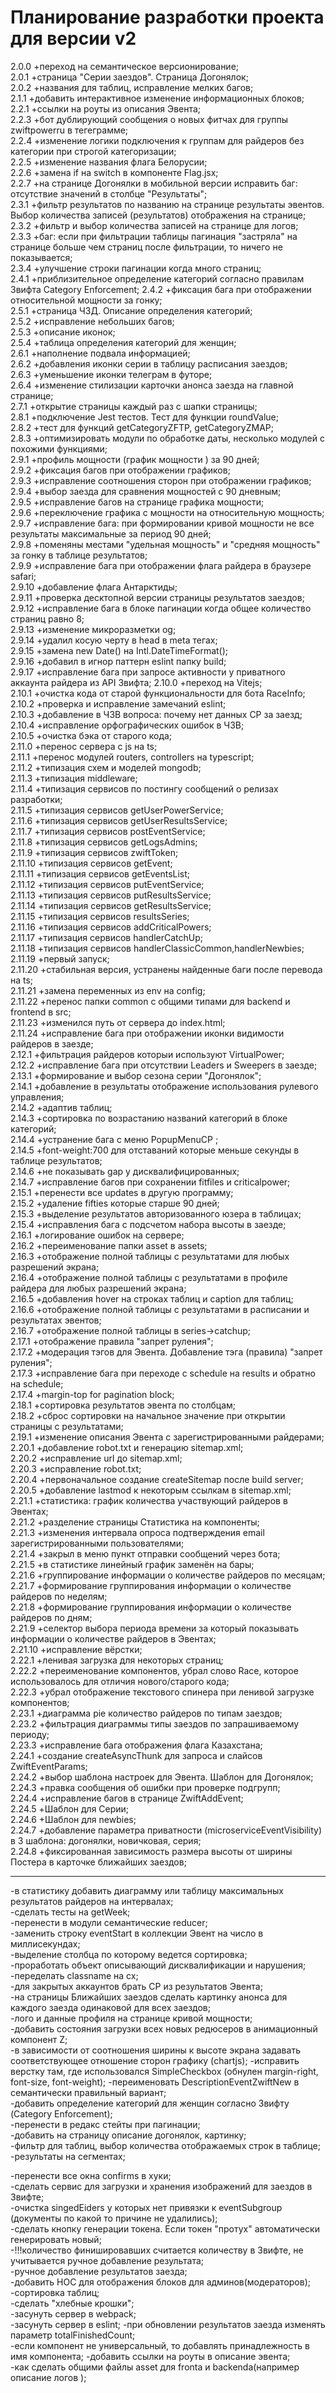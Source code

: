 # Планирование разработки проекта для версии v2

2.0.0 +переход на семантическое версионирование;  
2.0.1 +страница "Серии заездов". Страница Догонялок;  
2.0.2 +названия для таблиц, исправление мелких багов;  
2.1.1 +добавить интерактивное изменение информационных блоков;  
2.2.1 +ссылки на роуты из описания Эвента;  
2.2.3 +бот дублирующий сообщения о новых фитчах для группы zwiftpowerru в тегеграмме;  
2.2.4 +изменение логики подключения к группам для райдеров без категории при строгой
категоризации;  
2.2.5 +изменение названия флага Белорусии;  
2.2.6 +замена if на switch в компоненте Flag.jsx;  
2.2.7 +на странице Догонялки в мобильной версии исправить баг: отсутствие значений в столбце
"Результаты";  
2.3.1 +фильтр результатов по названию на странице результаты эвентов. Выбор количества записей
(результатов) отображения на странице;  
2.3.2 +фильтр и выбор количества записей на странице для логов;  
2.3.3 +баг: если при фильтрации таблицы пагинация "застряла" на странице больше чем страниц
после фильтрации, то ничего не показывается;  
2.3.4 +улучшение строки пагинации когда много страниц;  
2.4.1 +приблизительное определение категорий согласно правилам Звифта Category Enforcement;
2.4.2 +фиксация бага при отображении относительной мощности за гонку;  
2.5.1 +страница ЧЗД. Описание определения категорий;  
2.5.2 +исправление небольших багов;  
2.5.3 +описание иконок;  
2.5.4 +таблица определения категорий для женщин;  
2.6.1 +наполнение подвала информацией;  
2.6.2 +добавления иконки серии в таблицу расписания заездов;  
2.6.3 +уменьшение иконки телеграм в футоре;  
2.6.4 +изменение стилизации карточки анонса заезда на главной странице;  
2.7.1 +открытие страницы каждый раз с шапки страницы;  
2.8.1 +подключение Jest тестов. Тест для функции roundValue;  
2.8.2 +тест для функций getCategoryZFTP, getCategoryZMAP;  
2.8.3 +оптимизировать модули по обработке даты, несколько модулей с похожими функциями;  
2.9.1 +профиль мощности (график мощности ) за 90 дней;  
2.9.2 +фиксация багов при отображении графиков;  
2.9.3 +исправление соотношения сторон при отображении графиков;  
2.9.4 +выбор заезда для сравнения мощностей с 90 дневным;  
2.9.5 +исправление багов на странице графика мощности;  
2.9.6 +переключение графика с мощности на относительную мощность;  
2.9.7 +исправление бага: при формировании кривой мощности не все результаты максимальные за
период 90 дней;  
2.9.8 +поменяны местами "удельная мощность" и "средняя мощность" за гонку в таблице
результатов;  
2.9.9 +исправление бага при отображении флага райдера в браузере safari;  
2.9.10 +добавление флага Антарктиды;  
2.9.11 +проверка десктопной версии страницы результатов заездов;  
2.9.12 +исправление бага в блоке пагинации когда общее количество страниц равно 8;  
2.9.13 +изменение микроразметки og;  
2.9.14 +удалил косую черту в head в meta тегах;  
2.9.15 +замена new Date() на Intl.DateTimeFormat();  
2.9.16 +добавил в игнор паттерн eslint папку build;  
2.9.17 +исправление бага при запросе активности у приватного аккаунта райдера из API Звифта;
2.10.0 +переход на Vitejs;  
2.10.1 +очистка кода от старой функциональности для бота RaceInfo;  
2.10.2 +проверка и исправление замечаний eslint;  
2.10.3 +добавление в ЧЗВ вопроса: почему нет данных CP за заезд;  
2.10.4 +исправление орфографических ошибок в ЧЗВ;  
2.10.5 +очистка бэка от старого кода;  
2.11.0 +перенос сервера с js на ts;  
2.11.1 +перенос модулей routers, controllers на typescript;  
2.11.2 +типизация схем и моделей mongodb;  
2.11.3 +типизация middleware;  
2.11.4 +типизация сервисов по постингу сообщений о релизах разработки;  
2.11.5 +типизация сервисов getUserPowerService;  
2.11.6 +типизация сервисов getUserResultsService;  
2.11.7 +типизация сервисов postEventService;  
2.11.8 +типизация сервисов getLogsAdmins;  
2.11.9 +типизация сервисов zwiftToken;  
2.11.10 +типизация сервисов getEvent;  
2.11.11 +типизация сервисов getEventsList;  
2.11.12 +типизация сервисов putEventService;  
2.11.13 +типизация сервисов putResultsService;  
2.11.14 +типизация сервисов getResultsService;  
2.11.15 +типизация сервисов resultsSeries;  
2.11.16 +типизация сервисов addCriticalPowers;  
2.11.17 +типизация сервисов handlerCatchUp;  
2.11.18 +типизация сервисов handlerClassicCommon,handlerNewbies;  
2.11.19 +первый запуск;  
2.11.20 +стабильная версия, устранены найденные баги после перевода на ts;  
2.11.21 +замена переменных из env на config;  
2.11.22 +перенос папки common c общими типами для backend и frontend в src;  
2.11.23 +изменился путь от сервера до index.html;  
2.11.24 +исправление бага при отображении иконки видимости райдеров в заезде;  
2.12.1 +фильтрация райдеров которыи используют VirtualPower;  
2.12.2 +исправление бага при отсутствии Leaders и Sweepers в заезде;  
2.13.1 +формирование и выбор сезона серии "Догонялок";  
2.14.1 +добавление в результаты отображение использования рулевого управления;  
2.14.2 +адаптив таблиц;  
2.14.3 +сортировка по возрастанию названий категорий в блоке категорий;  
2.14.4 +устранение бага с меню PopupMenuCP ;  
2.14.5 +font-weight:700 для отставаний которые меньше секунды в таблице результатов;  
2.14.6 +не показывать gap у дисквалифицированных;  
2.14.7 +исправление багов при сохранении fitfiles и criticalpower;  
2.15.1 +перенести все updates в другую программу;  
2.15.2 +удаление fifties которые старше 90 дней;  
2.15.3 +выделение результатов авторизованного юзера в таблицах;  
2.15.4 +исправления бага с подсчетом набора высоты в заезде;  
2.16.1 +логирование ошибок на сервере;  
2.16.2 +переименование папки asset в assets;  
2.16.3 +отображение полной таблицы с результатами для любых разрешений экрана;  
2.16.4 +отображение полной таблицы с результатами в профиле райдера для любых разрешений
экрана;  
2.16.5 +добавления hover на строках таблиц и caption для таблиц;  
2.16.6 +отображение полной таблицы с результатами в расписании и результатах эвентов;  
2.16.7 +отображение полной таблицы в series->catchup;  
2.17.1 +отображение правила "запрет руления";  
2.17.2 +модерация тэгов для Эвента. Добавление тэга (правила) "запрет руления";  
2.17.3 +исправление бага при переходе с schedule на results и обратно на schedule;  
2.17.4 +margin-top for pagination block;  
2.18.1 +сортировка результатов эвента по столбцам;  
2.18.2 +сброс сортировки на начальное значение при открытии страницы с результатами;  
2.19.1 +изменение описания Эвента с зарегистрированными райдерами;  
2.20.1 +добавление robot.txt и генерацию sitemap.xml;  
2.20.2 +исправление url до sitemap.xml;  
2.20.3 +исправление robot.txt;  
2.20.4 +первоначальное создание createSitemap после build server;  
2.20.5 +добавление lastmod к некоторым ссылкам в sitemap.xml;  
2.21.1 +статистика: график количества участвующий райдеров в Эвентах;  
2.21.2 +разделение страницы Статистика на компоненты;  
2.21.3 +изменения интервала опроса подтверждения email зарегистрированными пользователями;  
2.21.4 +закрыл в меню пункт отправки сообщений через бота;  
2.21.5 +в статистике линейный график заменён на бары;  
2.21.6 +группирование информации о количестве райдеров по месяцам;  
2.21.7 +формирование группирования информации о количестве райдеров по неделям;  
2.21.8 +формирование группирования информации о количестве райдеров по дням;  
2.21.9 +селектор выбора периода времени за который показывать информации о количестве райдеров в
Эвентах;  
2.21.10 +исправление вёрстки;  
2.22.1 +ленивая загрузка для некоторых страниц;  
2.22.2 +переименование компонентов, убрал слово Race, которое использовалось для отличия
нового/старого кода;  
2.22.3 +убрал отображение текстового спинера при ленивой загрузке компонентов;  
2.23.1 +диаграмма pie количество райдеров по типам заездов;  
2.23.2 +фильтрация диаграммы типы заездов по запрашиваемому периоду;  
2.23.3 +исправление бага отображения флага Казахстана;  
2.24.1 +создание createAsyncThunk для запроса и слайсов ZwiftEventParams;  
2.24.2 +выбор шаблона настроек для Эвента. Шаблон для Догонялок;  
2.24.3 +правка сообщения об ошибки при проверке подгрупп;  
2.24.4 +исправление багов в странице ZwiftAddEvent;  
2.24.5 +Шаблон для Серии;  
2.24.6 +Шаблон для newbies;  
2.24.7 +добавление параметра приватности (microserviceEventVisibility) в 3 шаблона: догонялки,
новичковая, серия;  
2.24.8 +фиксированная зависимость размера высоты от ширины Постера в карточке ближайших заездов;

---

-в статистику добавить диаграмму или таблицу максимальных результатов райдеров на интервалах;  
-сделать тесты на getWeek;  
-перенести в модули семантические reducer;  
-заменить строку eventStart в коллекции Эвент на число в миллисекундах;  
-выделение столбца по которому ведется сортировка;  
-проработать объект описывающий дисквалификации и нарушения;  
-переделать classname на cx;  
-для закрытых аккаунтов брать CP из результатов Эвента;  
-на страницы Ближайших заездов сделать картинку анонса для каждого заезда одинаковой для всех
заездов;  
-лого и данные профиля на странице кривой мощности;  
-добавить состояния загрузки всех новых редюсеров в анимационный компонент Z;  
-в зависимости от соотношения ширины к высоте экрана задавать соответствующее отношение сторон
графику (chartjs); -исправить верстку там, где использовался SimpleCheckbox (обнулен
margin-right, font-size, font-weight); -переименовать DescriptionEventZwiftNew в семантически
правильный вариант;  
-добавить определение категорий для женщин согласно Звифту (Category Enforcement);  
-перенести в редакс стейты при пагинации;  
-добавить на страницу описание догонялок, картинку;  
-фильтр для таблиц, выбор количества отображаемых строк в таблице; -результаты на сегментах;

-перенести все окна confirms в хуки;  
-сделать сервис для загрузки и хранения изображений для заездов в Звифте;  
-очистка singedEiders у которых нет привязки к eventSubgroup (документы по какой то причине не
удалились);  
-сделать кнопку генерации токена. Если токен "протух" автоматически генерировать новый;  
-!!!количество финишировавших считается количеству в Звифте, не учитывается ручное добавление
результата;  
-ручное добавление результатов заезда;  
-добавить HOC для отображения блоков для админов(модераторов);  
-сортировка таблиц;  
-сделать "хлебные крошки";  
-засунуть сервер в webpack;  
-засунуть сервер в eslint; -при обновлении результатов заезда изменять параметр
totalFinishedCount;  
-если компонент не универсальный, то добавлять принадлежность в имя компонента; -добавить ссылки
на роуты в описание эвента;  
-как сделать общими файлы asset для fronta и backenda(например описание логов );
